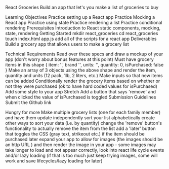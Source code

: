 React Groceries
Build an app that let's you make a list of groceries to buy

Learning Objectives
Practice setting up a React app
Practice Mocking a React app
Practice using state
Practice rendering a list
Practice conditional rendering
Prerequisites
Introduction to React static components, mocking, state, rendering
Getting Started
mkdir react_groceries
cd react_groceries
touch index.html app.js
add all of the scripts for a react app
Deliverables
Build a grocery app that allows users to make a grocery list

Technical Requirements
Read over these specs and draw a mockup of your app (don't worry about bonus features at this point)
Must have grocery items in this shape
{
  item: '',
  brand '',
  units: '',
  quantity: 0,
  isPurchased: false
}
Make an array of 3 objects using the above shape and render the item, quantity and units (12 pack, 1lb, 2 liters, etc.)
Make inputs so that new items can be added
Conditionally render the grocery items based on whether or not they were purchased (ok to have hard coded values for isPurchased)
Add some style to your app
Stretch Add a button that says 'remove' and when clicked the value of isPurchased is toggled
Submission Guidelines
Submit the Github link 

Hungry for more
Make multiple grocery lists (one for each family member) and have them update independently
sort your list alphabetically
create other ways to sort your data (i.e. by quantity)
change the 'remove' button's functionality to actually remove the item from the list
add a 'later' button that toggles the CSS (gray text, strikeout etc.) if the item should be purchased later
expand your app to allow for images (the images should be an http URL ) and then render the image in your app - some images may take longer to load and not appear correctly, look into react life cycle events and/or lazy loading (if that is too much just keep trying images, some will work and save lifecycles/lazy loading for later)